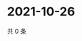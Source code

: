 # 2021-10-26

共 0 条

<!-- BEGIN WEIBO -->
<!-- 最后更新时间 Tue Oct 26 2021 08:29:03 GMT+0800 (China Standard Time) -->

<!-- END WEIBO -->
